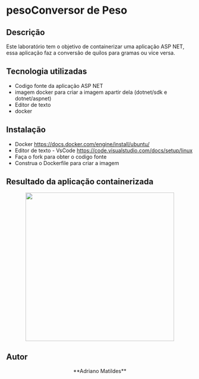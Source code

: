 # pesoConversor de Peso

## Descrição

Este laboratório tem o objetivo de containerizar uma aplicação ASP NET, essa aplicação faz a conversão de quilos para gramas ou vice versa.

## Tecnologia utilizadas
* Codigo fonte da aplicação ASP NET
* imagem docker para criar a imagem apartir dela (dotnet/sdk e dotnet/aspnet)
* Editor de texto
* docker

## Instalação

* Docker <https://docs.docker.com/engine/install/ubuntu/>
* Editor de texto - VsCode <https://code.visualstudio.com/docs/setup/linux>
* Faça o fork para obter o codigo fonte
* Construa o Dockerfile para criar a imagem

## Resultado da aplicação containerizada

<div align="center">
  <img src="" width="400px" />
</div>

## Autor
<p align="center">**Adriano Matildes**</p>
